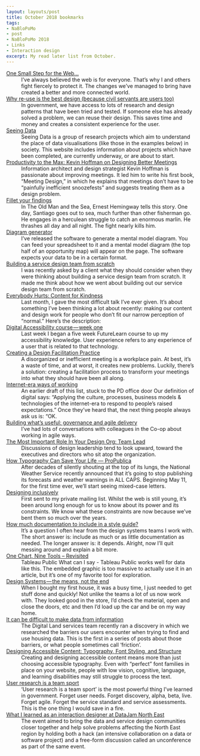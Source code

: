 ```yaml
---
layout: layouts/post
title: October 2018 bookmarks
tags: 
- NaBloPoMo
- post
- NaBloPoMo 2018
- Links
- Interaction design
excerpt: My read later list from October.
---
```


<dl>
  
  <dt><a href="https://medium.com/@timberners_lee/one-small-step-for-the-web-87f92217d085">One Small Step for the&nbsp;Web…</a></dt>
  <dd>I’ve always believed the web is for everyone. That’s why I and others fight fiercely to protect it. The changes we’ve managed to bring have created a better and more connected world.</dd>
  
  <dt><a href="https://dwpdigital.blog.gov.uk/2018/10/02/why-re-use-is-the-best-design-because-civil-servants-are-users-too/">Why re-use is the best design (because civil servants are users too)</a></dt>
  <dd>In government, we have access to lots of research and design patterns that have been tried and tested. If someone else has already solved a problem, we can reuse their design. This saves time and money and creates a consistent experience for the user.</dd>
  
  <dt><a href="http://seeingdata.org/">Seeing Data</a></dt>
  <dd>Seeing Data is a group of research projects which aim to understand the place of data visualisations (like those in the examples below) in society.&nbsp;This website includes information about projects which have been completed, are currently underway, or are about to start.</dd>
  
  <dt><a href="https://theblog.adobe.com/kevin-hoffman-designing-better-meetings/">Productivity to the Max: Kevin Hoffman on Designing Better Meetings</a></dt>
  <dd>Information architect and design strategist Kevin Hoffman is passionate about improving meetings. It led him to write his first book, “Meeting Design,” in which he explains that meetings don’t have to be “painfully inefficient snoozefests” and suggests treating them as a design problem.</dd>
  
  <dt><a href="https://userresearch.blog.gov.uk/2016/01/29/fillet-your-findings/">Fillet your findings</a></dt>
  <dd>In The Old Man and the Sea, Ernest Hemingway tells this story.  One day, Santiago goes out to sea, much further than other fisherman go. He engages in a herculean struggle to catch an enormous marlin. He thrashes all day and all night. The fight nearly kills him.</dd>
  
  <dt><a href="https://indiyoung.com/diagram-generator/">Diagram generator</a></dt>
  <dd>I’ve released the software to generate a mental model diagram. You can feed your spreadsheet to it and a mental model diagram (the top half of an opportunity map) will appear on the page.  The software expects your data to be in a certain format.</dd>
  
  <dt><a href="https://uxdesign.cc/building-a-service-design-team-from-scratch-152d9c0701c">Building a service design team from&nbsp;scratch</a></dt>
  <dd>I was recently asked by a client what they should consider when they were thinking about building a service design team from scratch. It made me think about how we went about building out our service design team from scratch.</dd>
  
  <dt><a href="https://content.design/2015/09/everybody-hurts-content-for-kindness">Everybody Hurts: Content for Kindness</a></dt>
  <dd>Last month, I gave the most difficult&nbsp;talk I’ve ever given. It’s about something I’ve been thinking a lot about recently: making our content and design work&nbsp;for people who don’t fit our narrow perception of “normal.” Here’s the description:</dd>
  
  <dt><a href="https://medium.com/@jessica.neely/digital-accessibility-course-week-one-a266e29e258b">Digital Accessibility course — week&nbsp;one</a></dt>
  <dd>Last week I began a five week FutureLearn course to up my accessibility knowledge.  User experience refers to any experience of a user that is related to that technology.</dd>
  
  <dt><a href="https://aycl.uie.com/virtual_seminars/creating_a_design_facilitation_practice">Creating a Design Facilitation Practice</a></dt>
  <dd>A disorganized or inefficient meeting is a workplace pain. At best, it’s a waste of time, and at worst, it creates new problems. Luckily, there’s a solution: creating a facilitation process to transform your meetings into what they should have been all along.</dd>
  
  <dt><a href="https://public.digital/2018/10/12/internet-era-ways-of-working/">Internet-era ways of working</a></dt>
  <dd>An earlier draft of this list, stuck to the PD office door Our definition of digital says: “Applying the culture, processes, business models &amp; technologies of the internet-era to respond to people’s raised expectations.” Once they’ve heard that, the next thing people always ask us is: “OK.</dd>
  
  <dt><a href="https://digitalblog.coop.co.uk/2017/02/08/building-whats-useful-governance-and-agile-delivery/">Building what’s useful: governance and agile delivery</a></dt>
  <dd>I’ve had lots of conversations with colleagues in the Co-op about working in agile ways.</dd>
  
  <dt><a href="https://orgdesignfordesignorgs.com/2018/10/16/the-most-important-role-in-your-design-org-team-lead/">The Most Important Role In Your Design Org: Team Lead</a></dt>
  <dd>Discussions of design leadership tend to look upward, toward the executives and directors who sit atop the organization.</dd>
  
  <dt><a href="https://www.propublica.org/article/how-typography-can-save-your-life">How Typography Can Save Your Life — ProPublica</a></dt>
  <dd>After decades of silently shouting at the top of its lungs, the National Weather Service recently announced that it’s going to stop publishing its forecasts and weather warnings in ALL CAPS. Beginning May 11, for the first time ever, we’ll start seeing mixed-case letters.</dd>
  
  <dt><a href="http://adamsilver.io/articles/designing-inclusively/">Designing inclusively</a></dt>
  <dd>First sent to my private mailing list.  Whilst the web is still young, it’s been around long enough for us to know about its power and its constraints. We know what these constraints are now because we’ve bent them so much over the years.</dd>
  
  <dt><a href="http://bradfrost.com/blog/post/how-much-documentation-to-include-in-a-style-guide/">How much documentation to include in a style guide?</a></dt>
  <dd>It’s a question I often hear from the design systems teams I work with. The short answer is: include as much or as little documentation as needed. The longer answer is: it depends. Alright, now I’ll quit messing around and explain a bit more.</dd>
  
  <dt><a href="https://lisacharlotterost.github.io/datavistools-revisited">One Chart, Nine Tools –&nbsp;Revisited</a></dt>
  <dd>Tableau Public What can I say - Tableau Public works well for data like this. The embedded graphic is too massive to actually use it in an article, but it’s one of my favorite tool for exploration.</dd>
  
  <dt><a href="https://medium.com/@paulmsmith/design-systems-the-means-not-the-end-fc840c21b51e">Design Systems — the means, not the&nbsp;end</a></dt>
  <dd>When I bought my first house, it was a busy time, I just needed to get stuff done and quickly! Not unlike the teams a lot of us now work with.  They looked good in the store, I’d check the material, open and close the doors, etc and then I’d load up the car and be on my way home.</dd>
  
  <dt><a href="https://mhclgdigital.blog.gov.uk/2018/10/25/data-and-information/">It can be difficult to make data from information</a></dt>
  <dd>The Digital Land services team recently ran a discovery in which we researched the barriers our users encounter when trying to find and use housing data. This is the first in a series of posts about those barriers, or what people sometimes call&nbsp;‘friction’.</dd>
  
  <dt><a href="https://webdesign.tutsplus.com/articles/designing-accessible-content-typography-font-styling-and-structure--cms-31934">Designing Accessible Content: Typography, Font Styling, and Structure</a></dt>
  <dd>Creating and designing accessible content means more than just choosing accessible typography. Even with “perfect” font families in place on your website, people with low vision, cognitive, language, and learning disabilities may still struggle to process the text.&nbsp;</dd>
  
  <dt><a href="http://www.myddelton.co.uk/blog/user-research-is-a-team-sport">User research is a team sport</a></dt>
  <dd>‘User research is a team sport’ is the most powerful thing I’ve learned in government. Forget user needs. Forget discovery, alpha, beta, live. Forget agile. Forget the service standard and service assessments. This is the one thing I would save in a fire.</dd>
  
  <dt><a href="https://dwpdigital.blog.gov.uk/2018/10/29/what-i-learned-as-an-interaction-designer-at-datajam-north-east/">What I learned as an interaction designer at DataJam North East</a></dt>
  <dd>The event aimed to bring the data and service design communities closer together and help solve problems affecting the North East region by holding both a hack (an intensive collaboration on a data or software project) and a free-form discussion called an unconference as part of the same event.</dd>
  
</dl>